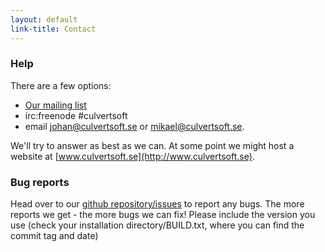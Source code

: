 ```yaml
---
layout: default
link-title: Contact
---
```


### Help

There are a few options:

 * [Our mailing list](https://groups.google.com/forum/?hl=en#!forum/mgen-mailing-list)
 * irc:freenode #culvertsoft
 * email johan@culvertsoft.se or mikael@culvertsoft.se. 

We'll try to answer as best as we can. At some point we might host a website at [www.culvertsoft.se](http://www.culvertsoft.se).


### Bug reports

Head over to our [github repository/issues](https://github.com/culvertsoft/mgen/issues) to report any bugs. The more reports we get - the more bugs we can fix! Please include the version you use (check your installation directory/BUILD.txt, where you can find the commit tag and date)


